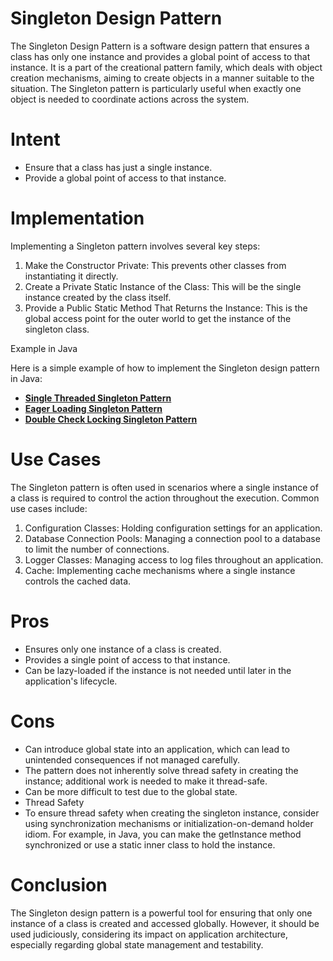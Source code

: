 # Singleton Design Pattern
The Singleton Design Pattern is a software design pattern that ensures a class has only one instance and provides a global point of access to that instance. It is a part of the creational pattern family, which deals with object creation mechanisms, aiming to create objects in a manner suitable to the situation. The Singleton pattern is particularly useful when exactly one object is needed to coordinate actions across the system.

# Intent
* Ensure that a class has just a single instance.
* Provide a global point of access to that instance.

# Implementation
Implementing a Singleton pattern involves several key steps:

1. Make the Constructor Private: This prevents other classes from instantiating it directly.
2. Create a Private Static Instance of the Class: This will be the single instance created by the class itself.
3. Provide a Public Static Method That Returns the Instance: This is the global access point for the outer world to get the instance of the singleton class.

Example in Java

Here is a simple example of how to implement the Singleton design pattern in Java:

* **[Single Threaded Singleton Pattern](https://github.com/sidhant97/DesignDoctrine/tree/main/singleton/src/singleThreaded)**
* **[Eager Loading Singleton Pattern](https://github.com/sidhant97/DesignDoctrine/tree/main/singleton/src/eagerLoading)**
* **[Double Check Locking Singleton Pattern](https://github.com/sidhant97/DesignDoctrine/tree/main/singleton/src/doubleCheckLocking)**
# Use Cases
The Singleton pattern is often used in scenarios where a single instance of a class is required to control the action throughout the execution. Common use cases include:

1. Configuration Classes: Holding configuration settings for an application.
2. Database Connection Pools: Managing a connection pool to a database to limit the number of connections.
3. Logger Classes: Managing access to log files throughout an application.
4. Cache: Implementing cache mechanisms where a single instance controls the cached data. 

# Pros
* Ensures only one instance of a class is created.
* Provides a single point of access to that instance.
* Can be lazy-loaded if the instance is not needed until later in the application's lifecycle.
# Cons
* Can introduce global state into an application, which can lead to unintended consequences if not managed carefully.
* The pattern does not inherently solve thread safety in creating the instance; additional work is needed to make it thread-safe.
* Can be more difficult to test due to the global state.
* Thread Safety
* To ensure thread safety when creating the singleton instance, consider using synchronization mechanisms or initialization-on-demand holder idiom. For example, in Java, you can make the getInstance method synchronized or use a static inner class to hold the instance.

# Conclusion
The Singleton design pattern is a powerful tool for ensuring that only one instance of a class is created and accessed globally. However, it should be used judiciously, considering its impact on application architecture, especially regarding global state management and testability.
